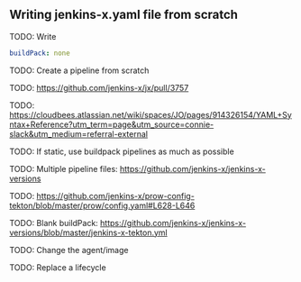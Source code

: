 ## Writing jenkins-x.yaml file from scratch

TODO: Write

```yaml
buildPack: none
```

TODO: Create a pipeline from scratch

TODO: https://github.com/jenkins-x/jx/pull/3757

TODO: https://cloudbees.atlassian.net/wiki/spaces/JO/pages/914326154/YAML+Syntax+Reference?utm_term=page&utm_source=connie-slack&utm_medium=referral-external

TODO: If static, use buildpack pipelines as much as possible

TODO: Multiple pipeline files: https://github.com/jenkins-x/jenkins-x-versions

TODO: https://github.com/jenkins-x/prow-config-tekton/blob/master/prow/config.yaml#L628-L646

TODO: Blank buildPack: https://github.com/jenkins-x/jenkins-x-versions/blob/master/jenkins-x-tekton.yml

TODO: Change the agent/image

TODO: Replace a lifecycle
